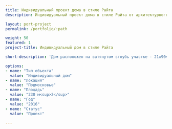 ```yaml
---
title: Индивидуальный проект дома в стиле Райта
description: Индивидуальный проект дома в стиле Райта от архитектурного бюро А510. Индивидуальное проектирование на заказ.

layout: port-project
permalink: /portfolio/:path

weight: 50
featured: 1
project-title: Индивидуальный дом в стиле Райта

short-description: 'Дом расположен на вытянутом вглубь участке - 21х90м. Перед архитекторами была поставлена задача спроектировать дом, где основной набор помещений размещен на первом этаже. Наверху расположены только кабинет и одна из спален. Чтобы избежать коридоров, дом был разделен на три зоны - входная (прихожая, гардеробная) по центру, гостевая (гостиная, столовая, кухня) с видом в сад, и приватная (хозяйская спальня) ближе ко входу. Спальни развернуты на южную сторону дома, длинная терраса подчеркивает вытянутость дома вдоль участка.'

options:
- name: "Тип объекта"
  value: "Индивидуальный дом"
- name: "Локация"
  value: "Подмосковье"
- name: "Площадь"
  value: "230 м<sup>2</sup>"
- name: "Год"
  value: "2016"
- name: "Статус"
  value: "Проект"

---
```

